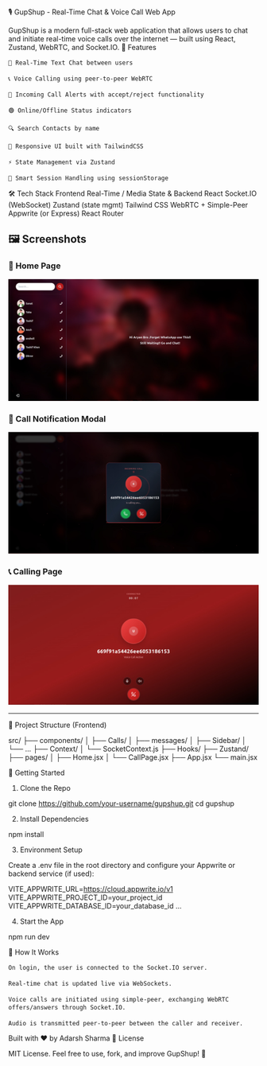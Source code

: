 🎙️ GupShup - Real-Time Chat & Voice Call Web App

GupShup is a modern full-stack web application that allows users to chat and initiate real-time voice calls over the internet — built using React, Zustand, WebRTC, and Socket.IO.
🚀 Features

    💬 Real-Time Text Chat between users

    📞 Voice Calling using peer-to-peer WebRTC

    🔔 Incoming Call Alerts with accept/reject functionality

    🟢 Online/Offline Status indicators

    🔍 Search Contacts by name

    📱 Responsive UI built with TailwindCSS

    ⚡ State Management via Zustand

    🧠 Smart Session Handling using sessionStorage

🛠️ Tech Stack
Frontend	Real-Time / Media	State & Backend
React	Socket.IO (WebSocket)	Zustand (state mgmt)
Tailwind CSS	WebRTC + Simple-Peer	Appwrite (or Express)
React Router		
## 🖼️ Screenshots

### 💬 Home Page
![Chat UI](./assets/Chat.jpeg)

### 🔔 Call Notification Modal
![Notification](./assets/Notification.jpeg)

### 📞 Calling Page
![Calling Page](./assets/Calling.jpeg)

---
	
	
📂 Project Structure (Frontend)

src/
├── components/
│   ├── Calls/
│   ├── messages/
│   ├── Sidebar/
│   └── ...
├── Context/
│   └── SocketContext.js
├── Hooks/
├── Zustand/
├── pages/
│   ├── Home.jsx
│   └── CallPage.jsx
├── App.jsx
└── main.jsx

🔧 Getting Started
1. Clone the Repo

git clone https://github.com/your-username/gupshup.git
cd gupshup

2. Install Dependencies

npm install

3. Environment Setup

Create a .env file in the root directory and configure your Appwrite or backend service (if used):

VITE_APPWRITE_URL=https://cloud.appwrite.io/v1
VITE_APPWRITE_PROJECT_ID=your_project_id
VITE_APPWRITE_DATABASE_ID=your_database_id
...

4. Start the App

npm run dev

🧪 How It Works

    On login, the user is connected to the Socket.IO server.

    Real-time chat is updated live via WebSockets.

    Voice calls are initiated using simple-peer, exchanging WebRTC offers/answers through Socket.IO.

    Audio is transmitted peer-to-peer between the caller and receiver.



Built with ❤️ by Adarsh Sharma
📃 License

MIT License. Feel free to use, fork, and improve GupShup! 🤝